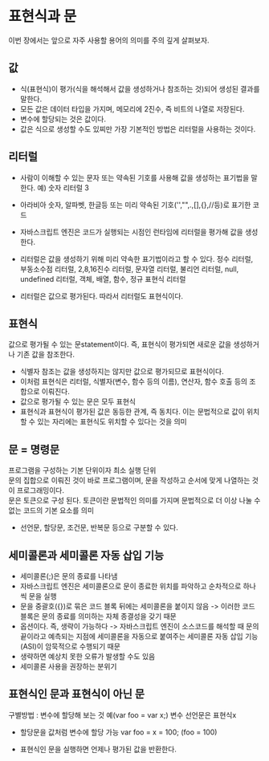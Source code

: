 # 표현식과 문
이번 장에서는 앞으로 자주 사용할 용어의 의미를 주의 깊게 살펴보자.

## 값
- 식(표현식)이 평가(식을 해석해서 값을 생성하거나 참조하는 것)되어 생성된 결과를 말한다.  
- 모든 값은 데이터 타입을 가지며, 메모리에 2진수, 즉 비트의 나열로 저장된다.
- 변수에 할당되는 것은 값이다.
- 값은 식으로 생성할 수도 있찌만 가장 기본적인 방법은 리터럴을 사용하는 것이다.

## 리터럴
- 사람이 이해할 수 있는 문자 또는 약속된 기호를 사용해 값을 생성하는 표기법을 말한다. 예) 숫자 리터럴 3
- 아라비아 숫자, 알파벳, 한글등 또는 미리 약속된 기호('',"",.,[],{},//등)로 표기한 코드
- 자바스크립트 엔진은 코드가 실행되는 시점인 런타임에 리터럴을 평가해 값을 생성한다.
- 리터럴은 값을 생성하기 위해 미리 약속한 표기법이라고 할 수 있다.
정수 리터럴, 부동소수점 리터럴, 2,8,16진수 리터럴, 문자열 리터럴, 불리언 리터럴, null, undefined 리터럴, 객체, 배열, 함수, 정규 표현식 리터럴  

- 리터럴은 값으로 평가된다. 따라서 리터럴도 표현식이다.

## 표현식
값으로 평가될 수 있는 문statement이다. 즉, 표현식이 평가되면 새로운 값을 생성하거나 기존 값을 참조한다.

- 식별자 참조는 값을 생성하지는 않지만 값으로 평가되므로 표현식이다.
- 이처럼 표현식은 리터럴, 식별자(변수, 함수 등의 이름), 연산자, 함수 호출 등의 조합으로 이뤄진다.
- 값으로 평가될 수 있는 문은 모두 표현식
- 표현식과 표현식이 평가된 값은 동등한 관계, 즉 동치다. 이는 문법적으로 값이 위치할 수 있는 자리에는 표현식도 위치할 수 있다는 것을 의미


## 문 = 명령문
프로그램을 구성하는 기본 단위이자 최소 실행 단위  
문의 집합으로 이뤄진 것이 바로 프로그램이며, 문을 작성하고 순서에 맞게 나열하는 것이 프로그래밍이다.  
문은 토큰으로 구성 된다. 토큰이란 문법적인 의미를 가지며 문법적으로 더 이상 나눌 수 없는 코드의 기본 요소를 의미  
- 선언문, 할당문, 조건문, 반복문 등으로 구분할 수 있다.

## 세미콜론과 세미콜론 자동 삽입 기능
- 세미콜론(;)은 문의 종료를 나타냄
- 자바스크립트 엔진은 세미콜론으로 문이 종료한 위치를 파악하고 순차적으로 하나씩 문을 실행
- 문을 중괄호({})로 묶은 코드 블록 뒤에는 세미콜론을 붙이지 않음 -> 이러한 코드 블록은 문의 종료를 의미하는 자체 종결성을 갖기 때문
- 옵션이다. 즉, 생략이 가능하다 -> 자바스크립트 엔진이 소스코드를 해석할 때 문의 끝이라고 예측되는 지점에 세미콜론을 자동으로 붙여주는 세미콜론 자동 삽입 기능(ASI)이 암묵적으로 수행되기 때문
- 생략하면 예상치 못한 오류가 발생할 수도 있음
- 세미콜론 사용을 권장하는 분위기


## 표현식인 문과 표현식이 아닌 문
구별방법 : 변수에 할당해 보는 것 예(var foo = var x;) 변수 선언문은 표현식x
- 할당문을 값처럼 변수에 할당 가능 var foo = x = 100; (foo = 100)

- 표현식인 문을 실행하면 언제나 평가된 값을 반환한다.